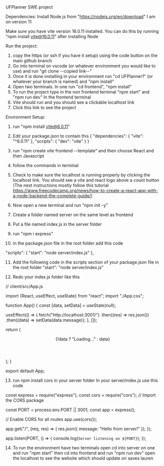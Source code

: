 UFPlanner SWE project

Dependencies:
Install Node.js from "https://nodejs.org/en/download"
I am on version 11

Make sure you have vite version 16.0.11 installed.
You can do this by running "npm install vite@16.0.11" after installing Node

Run the project:
1. copy the https (or ssh if you have it setup) using the code button on the main github branch
2. Go into terminal on vscode (or whatever environment you would like to use) and run 
"git clone --copied link--" 
3. Once it is done installing in your environment run 
"cd UFPlanner1" (or whatever your branch is named) and "npm install"
4. Open two terminals. In one run
"cd frontend", "npm install"
4. To run the project type in the non frontend terminal
"npm start"
and
"npm run dev"
In the frontend terminal
5. Vite should run and you should see a clickable localhost link
6. Click this link to see the project


Environment Setup:
1. run "npm install vite@6.0.11"
2. Edit your package.json to contain this
{
  "dependencies": {
    "vite": "^6.0.11"
  },
  "scripts": {
  "dev": "vite"
}
}

3. run "npm create vite frontend --template" and then choose React and then Javascript
4. follow the commands in terminal
5. Check to make sure the localhost is running properly by clicking the localhost link. You should see a vite and react logo above a count button
(The next instructions mostly follow this tutorial https://www.freecodecamp.org/news/how-to-create-a-react-app-with-a-node-backend-the-complete-guide/)
6. Now open a new terminal and run "npm init -y"
7. Create a folder named server on the same level as frontend
8. Put a file named index.js in the server folder
9. run "npm i express"
10. in the package.json file in the root folder add this code

"scripts": {
  "start": "node server/index.js"
},

11. Add the following code in the scripts section of your package.json file in the root folder
"start": "node server/index.js"

12. Redo your index.js folder like this

// client/src/App.js

import {React, useEffect, useState} from "react";
import "./App.css";

function App() {
  const [data, setData] = useState(null);

  useEffect(() => {
    fetch("http://localhost:3001/")
      .then((res) => res.json())
      .then((data) => setData(data.message));
  }, []);

  return (
    <div className="App">
      <header className="App-header">
        <p>{!data ? "Loading..." : data}</p>
      </header>
    </div>
  );
}

export default App;

13. run npm install cors in your server folder
In your server/index.js use this code

const express = require("express");
const cors = require("cors"); // Import the CORS package

const PORT = process.env.PORT || 3001;
const app = express();

// Enable CORS for all routes
app.use(cors());

app.get("/", (req, res) => {
  res.json({ message: "Hello from server!" });
});

app.listen(PORT, () => {
  console.log(`Server listening on ${PORT}`);
});

14. To run the environment have two terminals open
cd into server on one and run "npm start"
then cd into frontend and run "npm run dev" 
open the localhost to see the website which should update on saves
lauren 

